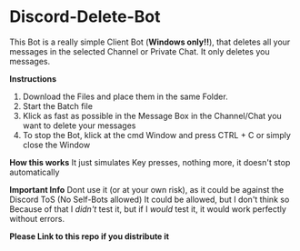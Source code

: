 # Discord-Delete-Bot
This Bot is a really simple Client Bot (**Windows only!!**), that deletes all your messages in the selected Channel or Private Chat.
It only deletes you messages.

**Instructions**
1. Download the Files and place them in the same Folder.
2. Start the Batch file
3. Klick as fast as possible in the Message Box in the Channel/Chat you want to delete your messages
4. To stop the Bot, klick at the cmd Window and press CTRL + C or simply close the Window

**How this works**
It just simulates Key presses, nothing more, it doesn't stop automatically

**Important Info**
Dont use it (or at your own risk), as it could be against the Discord ToS (No Self-Bots allowed)
It could be allowed, but I don't think so
Because of that I *didn't* test it, but if I *would* test it, it would work perfectly without errors.

**Please Link to this repo if you distribute it**
